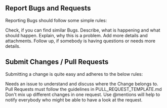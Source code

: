 ## Report Bugs and Requests

Reporting Bugs should follow some simple rules:

Check, if you can find similar Bugs.
Describe, what is happening and what should happen.
Explain, why this is a problem.
Add more details and attachments.
Follow up, if somebody is having questions or needs more details.

## Submit Changes / Pull Requests

Submitting a change is quite easy and adheres to the below rules:

Needs an issue to understand and discuss where the Change belongs to.
Pull Requests must follow the guidelines in PULL_REQUEST_TEMPLATE.md
Don't mix up different changes in one request.
Use @mentions will help to notify everybody who might be able to have a look at the request.
